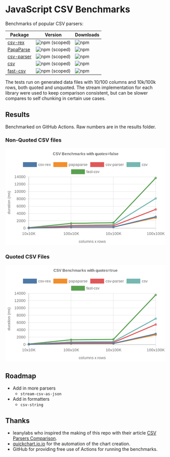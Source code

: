 # JavaScript CSV Benchmarks

Benchmarks of popular CSV parsers:

| Package                                                | Version | Downloads
|--------------------------------------------------------|---------|---------
| [csv-rex](https://github.com/willfarrell/csv-rex)      | ![npm (scoped)](https://img.shields.io/npm/v/@datastream/csv) | ![npm](https://img.shields.io/npm/dw/@datastream/csv)
| [PapaParse](https://www.papaparse.com/)                | ![npm (scoped)](https://img.shields.io/npm/v/papaparse) | ![npm](https://img.shields.io/npm/dw/papaparse)
| [csv-parser](https://www.npmjs.com/package/csv-parser) | ![npm (scoped)](https://img.shields.io/npm/v/csv-parser) | ![npm](https://img.shields.io/npm/dw/csv-parser)
| [csv](https://csv.js.org)                              | ![npm (scoped)](https://img.shields.io/npm/v/csv) | ![npm](https://img.shields.io/npm/dw/csv)
| [fast-csv](https://www.npmjs.com/package/fast-csv)     | ![npm (scoped)](https://img.shields.io/npm/v/fast-csv) | ![npm](https://img.shields.io/npm/dw/fast-csv)

The tests run on generated data files with 10/100 columns and 10k/100k rows, both quoted and unquoted. The stream implementation for each library were used to keep comparison consistent, but can be slower compares to self chunking in certain use cases.


## Results 
Benchmarked on GitHub Actions. Raw numbers are in the results folder.

### Non-Quoted CSV files
![Non-Quoted CSV Parser Benchmarks](results/quotes=false.png)


### Quoted CSV Files
![Quoted CSV Parser Benchmarks](results/quotes=true.png)


## Roadmap
- Add in more parsers
  - `stream-csv-as-json`
- Add in formatters
  - `csv-string`

## Thanks
- leanylabs who inspired the making of this repo with their article [CSV Parsers Comparison](https://leanylabs.com/blog/js-csv-parsers-benchmarks/).
- [quickchart.io.io](https://quickchart.io) for the automation of the chart creation.
- GitHub for providing free use of Actions for running the benchmarks.